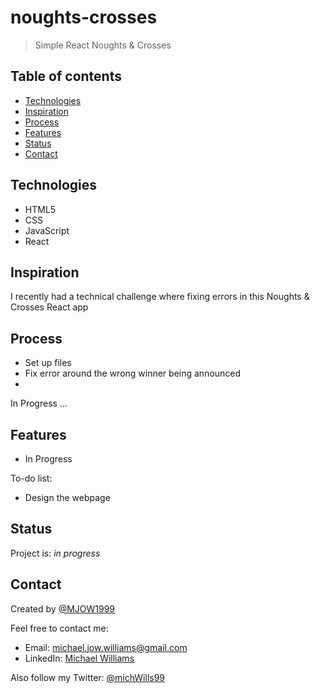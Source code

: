 # noughts-crosses

> Simple React Noughts & Crosses

## Table of contents

- [Technologies](#technologies)
- [Inspiration](#inspiration)
- [Process](#process)
- [Features](#features)
- [Status](#status)
- [Contact](#contact)

## Technologies

- HTML5
- CSS
- JavaScript
- React

## Inspiration

I recently had a technical challenge where fixing errors in this Noughts & Crosses React app

## Process

- Set up files
- Fix error around the wrong winner being announced
-

In Progress ...

## Features

- In Progress

To-do list:

- Design the webpage

## Status

Project is: _in progress_

## Contact

Created by [@MJOW1999](https://github.com/MJOW1999)

Feel free to contact me:

- Email: michael.jow.williams@gmail.com
- LinkedIn: [Michael Williams](https://www.linkedin.com/in/michael-williams-17a9b81a0)

Also follow my Twitter: [@michWills99](https://twitter.com/michWills99)
